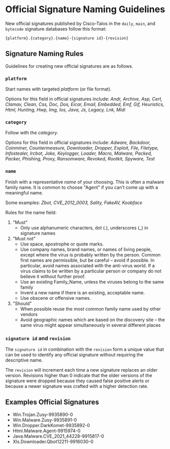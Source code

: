 # Official Signature Naming Guidelines

New official signatures published by Cisco-Talos in the `daily`, `main`, and `bytecode` signature databases follow this format:
```
{platform}.{category}.{name}-{signature id}-{revision}
```

## Signature Naming Rules

Guidelines for creating new official signatures are as follows.

### `platform`

Start names with targeted *platform* (or file format).

Options for this field in official signatures include: *Andr, Archive, Asp, Cert, Clamav, Clean, Css, Doc, Dos, Eicar, Email, Embedded, Emf, Gif, Heuristics, Html, Hunting, Hwp, Img, Ios, Java, Js, Legacy, Lnk, Midi*

### `category`

Follow with the *category*.

Options for this field in official signatures include: *Adware, Backdoor, Coinminer, Countermeasure, Downloader, Dropper, Exploit, File, Filetype, Infostealer, Ircbot, Joke, Keylogger, Loader, Macro, Malware, Packed, Packer, Phishing, Proxy, Ransomware, Revoked, Rootkit, Spyware, Test*

### `name`

Finish with a representative *name* of your choosing. This is often a malware family name. It is common to choose "Agent" if you can’t come up with a meaningful name.

Some examples: *Zbot, CVE_2012_0003, Sality, FakeAV, Koobface*

Rules for the name field:

1. "Must"
   - Only use alphanumeric characters, dot (.), underscores (_) in signature names
2. "Must not"
   - Use space, apostrophe or quote marks.
   - Use company names, brand names, or names of living people, except where the virus is probably written by the person. Common first names are permissible, but be careful – avoid if possible. In particular, avoid names associated with the anti-virus world. If a virus claims to be written by a particular person or company do not believe it without further proof.
   - Use an existing Family_Name, unless the viruses belong to the same family
   - Invent a new name if there is an existing, acceptable name.
   - Use obscene or offensive names.
3. "Should"
   - When possible reuse the most common family name used by other vendors
   - Avoid geographic names which are based on the discovery site – the same virus might appear simultaneously in several different places

### `signature id` and `revision`

The `signature id` in combination with the `revision` form a unique value that can be used to identify any official signature without requiring the descriptive name.

The `revision` will increment each time a new signature replaces an older version. Revisions higher than 0 indicate that the older versions of the signature were dropped because they caused false positive alerts or because a newer signature was crafted with a higher detection rate.

## Examples Official Signatures

- Win.Trojan.Zusy-9935890-0
- Win.Malware.Zusy-9935891-0
- Win.Dropper.DarkKomet-9935892-0
- Html.Malware.Agent-9915974-0
- Java.Malware.CVE_2021_44228-9915817-0
- Xls.Downloader.Qbot12211-9916030-0
